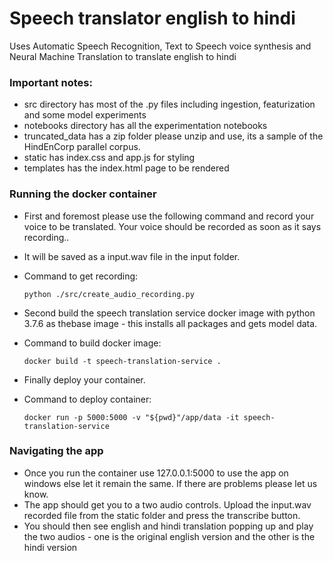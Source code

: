 # Speech translator english to hindi
Uses Automatic Speech Recognition, Text to Speech voice synthesis and Neural Machine Translation to translate english to hindi

### Important notes: 
  * src directory has most of the .py files including ingestion, featurization and some model experiments
  * notebooks directory has all the experimentation notebooks
  * truncated_data has a zip folder please unzip and use, its a sample of the HindEnCorp parallel corpus.
  * static has index.css and app.js for styling
  * templates has the index.html page to be rendered
  
### Running the docker container
  * First and foremost please use the following command and record your voice to be translated. Your voice should be recorded as soon as it says recording..
  * It will be saved as a input.wav file in the input folder.
  
  * Command to get recording: 
     ```
     python ./src/create_audio_recording.py
     ```
  * Second build the speech translation service docker image with python 3.7.6 as thebase image - this installs all packages and gets model data.
  
  * Command to build docker image: 
    ``` 
    docker build -t speech-translation-service .
    ```
  * Finally deploy your container.
  
  * Command to deploy container: 
    ``` 
    docker run -p 5000:5000 -v "${pwd}"/app/data -it speech-translation-service
    ```
### Navigating the app
 * Once you run the container use 127.0.0.1:5000 to use the app on windows else let it remain the same. If there are problems please let us know.
 * The app should get you to a two audio controls. Upload the input.wav recorded file from the static folder and press the transcribe button.
 * You should then see english and hindi translation popping up and play the two audios - one is the original english version and the other is the hindi version

  
